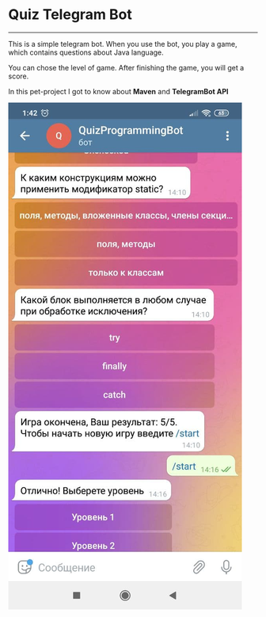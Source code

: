 # Quiz Telegram Bot
___
This is a simple telegram bot. When you use the bot, you play a game, which contains questions about Java language.

You can chose the level of game. After finishing the game, you will get a score. 

In this pet-project I got to know about __Maven__ and __TelegramBot API__

![Example](1.jpg)
